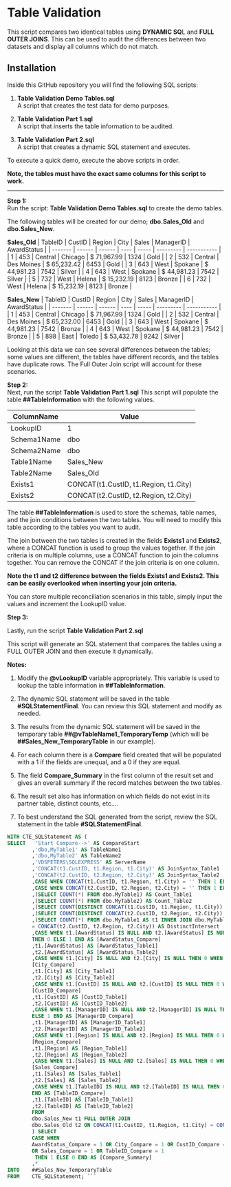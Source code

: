# Table Validation

This script compares two identical tables using **DYNAMIC SQ**L and **FULL OUTER JOINS**.  This can be used to audit the differences between two datasets and display all columns which do not match.

## Installation

Inside this GitHub repository you will find the following SQL scripts:

1)  **Table Validation Demo Tables.sql**    
A script that creates the test data for demo purposes. 

2)  **Table Validation Part 1.sql**  
A script that inserts the table information to be audited. 

3)  **Table Validation Part 2.sql**  
A script that creates a dynamic SQL statement and executes. 

To execute a quick demo, execute the above scripts in order. 

**Note, the tables must have the exact same columns for this script to work.**

-------

**Step 1:**   
Run the script: **Table Validation Demo Tables.sql** to create the demo tables.

The following tables will be created for our demo; **dbo.Sales_Old** and **dbo.Sales_New**. 

**Sales_Old**
| TableID  | CustID  | Region   | City       | Sales        | ManagerID  | AwardStatus  |
| -------  | ------  | ------   | ----       | -----        | ---------  | -----------  |
| 1        | 453     | Central  | Chicago    | $ 71,967.99  | 1324       | Gold         |
| 2        | 532     | Central  | Des Moines | $ 65,232.42  | 6453       | Gold         |
| 3        | 643     | West     | Spokane    | $ 44,981.23  | 7542       | Silver       |
| 4        | 643     | West     | Spokane    | $ 44,981.23  | 7542       | Silver       |
| 5        | 732     | West     | Helena     | $ 15,232.19  | 8123       | Bronze       |
| 6        | 732     | West     | Helena     | $ 15,232.19  | 8123       | Bronze       |

**Sales_New**
| TableID  | CustID  | Region   | City       | Sales        | ManagerID  | AwardStatus  |
| -------  | ------  | ------   | ----       | -----        | ---------  | -----------  |
| 1        | 453     | Central  | Chicago    | $ 71,967.99  | 1324       | Gold         |
| 2        | 532     | Central  | Des Moines | $ 65,232.00  | 6453       | Gold         | 
| 3        | 643     | West     | Spokane    | $ 44,981.23  | 7542       | Bronze       | 
| 4        | 643     | West     | Spokane    | $ 44,981.23  | 7542       | Bronze       | 
| 5        | 898     | East     | Toledo     | $ 53,432.78  | 9242       | Silver       | 

Looking at this data we can see several differences between the tables; some values are different, the tables have different records, and the tables have duplicate rows. The Full Outer Join script will account for these scenarios. 

**Step 2:**  
Next, run the script **Table Validation Part 1.sql**
This script will populate the table **##TableInformation** with the following values.

| ColumnName  | Value                                     |
| ----------  | ----------------------------------------  |
| LookupID    | 1                                         |
| Schema1Name | dbo                                       | 
| Schema2Name | dbo                                       |
| Table1Name  | Sales_New                                 |
| Table2Name  | Sales_Old                                 |
| Exists1     | CONCAT(t1.CustID, t1.Region, t1.City)     |
| Exists2     | CONCAT(t2.CustID, t2.Region, t2.City)     |

The table **##TableInformation** is used to store the schemas, table names, and the join conditions between the two tables. You will need to modify this table according to the tables you want to audit. 

The join between the two tables is created in the fields **Exists1** and **Exists2**, where a CONCAT function is used to group the values together.  If the join criteria is on multiple columns, use a CONCAT function to join the columns together.  You can remove the CONCAT if the join criteria is on one column.  

**Note the **t1** and **t2** difference between the fields **Exists1** and **Exists2**. This can be easily overlooked when inserting your join criteria.**

You can store multiple reconciliation scenarios in this table, simply input the values and increment the LookupID value. 

**Step 3:**  

Lastly, run the script **Table Validation Part 2.sql**

This script will generate an SQL statement that compares the tables using a FULL OUTER JOIN and then execute it dynamically. 

**Notes:**  

1)  Modify the **@vLookupID** variable appropriately. This variable is used to lookup the table information in **##TableInformation**.  

2)  The dynamic SQL statement will be saved in the table **#SQLStatementFinal**. You can review this SQL statement and modify as needed.   

3)  The results from the dynamic SQL statement will be saved in the temporary table **##@vTableName1_TemporaryTemp** (which will be **##Sales_New_TemporaryTable** in
    our example).  

4)  For each column there is a **Compare** field created that will be populated with a 1 if the fields are unequal, and a 0 if they are equal.   

5)  The field **Compare_Summary** in the first column of the result set and gives an overall summary if the record matches between the two tables.   

6)  The result set also has information on which fields do not exist in its partner table, distinct counts, etc….   

7)  To best understand the SQL generated from the script, review the SQL statement in the table **#SQLStatementFinal**.   

```sql
WITH CTE_SQLStatement AS ( 
SELECT   'Start Compare-->' AS CompareStart 
        ,'dbo,MyTable1' AS TableName1 
        ,'dbo,MyTable2' AS TableName2 
        ,'VDSPETERS\SQLEXPRESS' AS ServerName 
        ,'CONCAT(t1.CustID, t1.Region, t1.City)' AS JoinSyntax_Table1 
        ,'CONCAT(t2.CustID, t2.Region, t2.City)' AS JoinSyntax_Table2 
        ,CASE WHEN CONCAT(t1.CustID, t1.Region, t1.City) = '' THEN 1 ELSE 0 END AS NotExists_Table1 
        ,CASE WHEN CONCAT(t2.CustID, t2.Region, t2.City) = '' THEN 1 ELSE 0 END AS NotExists_Table2 
        ,(SELECT COUNT(*) FROM dbo.MyTable1) AS Count_Table1 
        ,(SELECT COUNT(*) FROM dbo.MyTable2) AS Count_Table2 
        ,(SELECT COUNT(DISTINCT CONCAT(t1.CustID, t1.Region, t1.City)) FROM dbo.MyTable1 AS t1) AS DistinctCount_Table1 
        ,(SELECT COUNT(DISTINCT CONCAT(t2.CustID, t2.Region, t2.City)) FROM dbo.MyTable2 AS t2) AS DistinctCount_Table2 
        ,(SELECT COUNT(*) FROM dbo.MyTable1 AS t1 INNER JOIN dbo.MyTable2 AS t2 ON CONCAT(t1.CustID, t1.Region, t1.City) 
        = CONCAT(t2.CustID, t2.Region, t2.City)) AS DistinctIntersect 
        ,CASE WHEN t1.[AwardStatus] IS NULL AND t2.[AwardStatus] IS NULL THEN 0 WHEN t1.[AwardStatus] = t2.[AwardStatus] 
        THEN 0 ELSE 1 END AS [AwardStatus_Compare] 
        ,t1.[AwardStatus] AS [AwardStatus_Table1] 
        ,t2.[AwardStatus] AS [AwardStatus_Table2] 
        ,CASE WHEN t1.[City] IS NULL AND t2.[City] IS NULL THEN 0 WHEN t1.[City] = t2.[City] THEN 0 ELSE 1 END AS 
        [City_Compare] 
        ,t1.[City] AS [City_Table1] 
        ,t2.[City] AS [City_Table2] 
        ,CASE WHEN t1.[CustID] IS NULL AND t2.[CustID] IS NULL THEN 0 WHEN t1.[CustID] = t2.[CustID] THEN 0 ELSE 1 END AS 
        [CustID_Compare] 
        ,t1.[CustID] AS [CustID_Table1] 
        ,t2.[CustID] AS [CustID_Table2] 
        ,CASE WHEN t1.[ManagerID] IS NULL AND t2.[ManagerID] IS NULL THEN 0 WHEN t1.[ManagerID] = t2.[ManagerID] THEN 0 
        ELSE 1 END AS [ManagerID_Compare] 
        ,t1.[ManagerID] AS [ManagerID_Table1] 
        ,t2.[ManagerID] AS [ManagerID_Table2] 
        ,CASE WHEN t1.[Region] IS NULL AND t2.[Region] IS NULL THEN 0 WHEN t1.[Region] = t2.[Region] THEN 0 ELSE 1 END AS 
        [Region_Compare] 
        ,t1.[Region] AS [Region_Table1] 
        ,t2.[Region] AS [Region_Table2] 
        ,CASE WHEN t1.[Sales] IS NULL AND t2.[Sales] IS NULL THEN 0 WHEN t1.[Sales] = t2.[Sales] THEN 0 ELSE 1 END AS 
        [Sales_Compare] 
        ,t1.[Sales] AS [Sales_Table1] 
        ,t2.[Sales] AS [Sales_Table2] 
        ,CASE WHEN t1.[TableID] IS NULL AND t2.[TableID] IS NULL THEN 0 WHEN t1.[TableID] = t2.[TableID] THEN 0 ELSE 1 
        END AS [TableID_Compare] 
        ,t1.[TableID] AS [TableID_Table1] 
        ,t2.[TableID] AS [TableID_Table2] 
        FROM 
        dbo.Sales_New t1 FULL OUTER JOIN 
        dbo.Sales_Old t2 ON CONCAT(t1.CustID, t1.Region, t1.City) = CONCAT(t2.CustID, t2.Region, t2.City) 
        ) SELECT 
        CASE WHEN 
        AwardStatus_Compare = 1 OR City_Compare = 1 OR CustID_Compare = 1 OR ManagerID_Compare = 1 OR Region_Compare = 1 
        OR Sales_Compare = 1 OR TableID_Compare = 1 
         THEN 1 ELSE 0 END AS [Compare_Summary] 
        ,* 
INTO    ##Sales_New_TemporaryTable 
FROM    CTE_SQLStatement; ```
